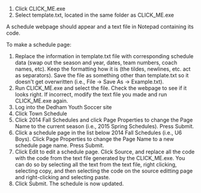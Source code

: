 1. Click CLICK_ME.exe
2. Select template.txt, located in the same folder as CLICK_ME.exe

A schedule webpage should appear and a text file in Notepad containing its code.

To make a schedule page:

1. Replace the information in template.txt file with corresponding schedule data (swap out the season and year, dates, team numbers, coach names, etc). Keep the formatting how it is (the tildes, newlines, etc. act as separators). 
Save the file as something other than template.txt so it doesn't get overwritten (i.e., File -> Save As -> Example.txt).
2. Run CLICK_ME.exe and select the file. Check the webpage to see if it looks right. If incorrect, modify the text file you made and run CLICK_ME.exe again.
3. Log into the Dedham Youth Soccer site
4. Click Town Schedule
5. Click 2014 Fall Schedules and click Page Properties to change the Page Name to the current season (i.e., 2015 Spring Schedules). Press Submit.
6. Click a schedule page in the list below 2014 Fall Schedules (i.e., U6 Boys). Click Page Properties to change the Page Name to a new schedule page name. Press Submit.
7. Click Edit to edit a schedule page. Click Source, and replace all the code with the code from the text file generated by the CLICK_ME.exe. 
You can do so by selecting all the text from the text file, right clicking, selecting copy, and then selecting the code on the source editting page and right-clicking and selecting paste. 
8. Click Submit. The schedule is now updated.